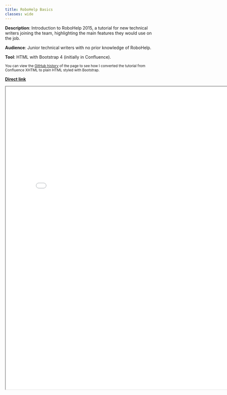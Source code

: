 ```yaml
---
title: RoboHelp Basics
classes: wide
---
```


**Description**: Introduction to RoboHelp 2015, a tutorial for new technical writers joining the team, highlighting the main features they would use on the job.

**Audience**: Junior technical writers with no prior knowledge of RoboHelp.

**Tool**: HTML with Bootstrap 4 (initially in Confluence). 

<small>You can view the [GitHub history](https://github.com/ioana-st/ioana-st.github.io/compare/8f125ef..911adf4) of the page to see how I converted the tutorial from Confluence XHTML to plain HTML styled with Bootstrap.</small>

**[Direct link](robohelp-basics.htm)**

<iframe width="800" height="1000" src="robohelp-basics.htm"></iframe>